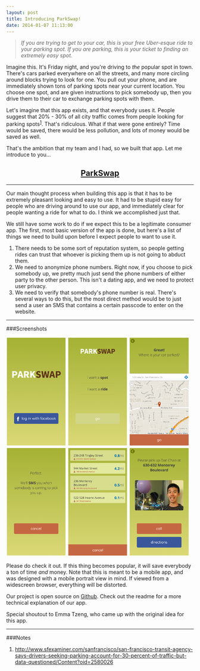```yaml
---
layout: post
title: Introducing ParkSwap!
date: 2014-01-07 11:13:00
---
```


> *If you are trying to get to your car, this is your free Uber-esque ride to your parking spot. 
If you are parking, this is your ticket to finding an extremely easy spot.*

Imagine this. It's Friday night, and you're driving to *the* popular spot in town. There's cars parked everywhere on all the streets, and many more circling around blocks trying to look for one. You pull out your phone, and are immediately shown tons of parking spots near your current location. You choose one spot, and are given instructions to pick somebody up, then you drive them to their car to exchange parking spots with them.

Let's imagine that this app exists, and that everybody uses it. People suggest that 20% - 30% of all city traffic comes from people looking for parking spots<sup>[1](#note)</sup>. That's ridiculous. What if that were gone entirely? Time would be saved, there would be less pollution, and lots of money would be saved as well.

That's the ambition that my team and I had, so we built that app. Let me introduce to you...

<div style="text-align: center;"><a href="http://parkswap.co"><h2>ParkSwap</h2></a></div>

---

Our main thought process when building this app is that it has to be extremely pleasant looking and easy to use. It had to be stupid easy for people who are driving around to use our app, and immediately clear for people wanting a ride for what to do. I think we accomplished just that.

We still have some work to do if we expect this to be a legitimate consumer app. The first, most basic version of the app is done, but here's a list of things we need to build upon before I expect people to want to use it.

1. There needs to be some sort of reputation system, so people getting rides can trust that whoever is picking them up is not going to abduct them.
2. We need to anonymize phone numbers. Right now, if you choose to pick somebody up, we pretty much just send the phone numbers of either party to the other person. This isn't a dating app, and we need to protect user privacy.
3. We need to verify that somebody's phone number is real. There's several ways to do this, but the most direct method would be to just send a user an SMS that contains a certain passcode to enter on the website.

---

###Screenshots

<a href="/assets/parkswap-login.png"><img src="/assets/parkswap-login.png" height="32%" width="32%"></img></a>
<a href="/assets/parkswap-main.png"><img src="/assets/parkswap-main.png" height="32%" width="32%"></img></a>
<a href="/assets/parkswap-where.png"><img src="/assets/parkswap-where.png" height="32%" width="32%"></img></a>
<a href="/assets/parkswap-wait.png"><img src="/assets/parkswap-wait.png" height="32%" width="32%"></img></a>
<a href="/assets/parkswap-list.png"><img src="/assets/parkswap-list.png" height="32%" width="32%"></img></a>
<a href="/assets/parkswap-pickup.png"><img src="/assets/parkswap-pickup.png" height="32%" width="32%"></img></a>

Please do check it out. If this thing becomes popular, it will save everybody a ton of time *and* money. Note that this is meant to be a mobile app, and was designed with a mobile portrait view in mind. If viewed from a widescreen browser, everything will be distorted.

Our project is open source on [Github](http://github.com/bioball/parkswap/). Check out the readme for a more technical explanation of our app.

Special shoutout to Emma Tzeng, who came up with the original idea for this app.

---

###Notes

1. <a name="note" href="http://www.sfexaminer.com/sanfrancisco/san-francisco-transit-agency-says-drivers-seeking-parking-account-for-30-percent-of-traffic-but-data-questioned/Content?oid=2580026">http://www.sfexaminer.com/sanfrancisco/san-francisco-transit-agency-says-drivers-seeking-parking-account-for-30-percent-of-traffic-but-data-questioned/Content?oid=2580026</a>